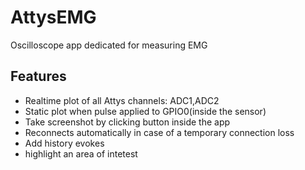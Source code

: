 # AttysEMG

Oscilloscope app dedicated for measuring EMG

## Features

* Realtime plot of all Attys channels: ADC1,ADC2
* Static plot when pulse applied to GPIO0(inside the sensor)
* Take screenshot by clicking button inside the app
* Reconnects automatically in case of a temporary connection loss
* Add history evokes
* highlight an area of intetest
